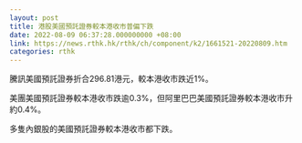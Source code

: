 ```yaml
---
layout: post
title: 港股美國預託證券較本港收市普偏下跌
date: 2022-08-09 06:37:28.000000000 +08:00
link: https://news.rthk.hk/rthk/ch/component/k2/1661521-20220809.htm
categories: rthk
---
```


騰訊美國預託證券折合296.81港元，較本港收市跌近1%。

美團美國預託證券較本港收市跌逾0.3%，但阿里巴巴美國預託證券較本港收市升約0.4%。

多隻內銀股的美國預託證券較本港收市都下跌。
